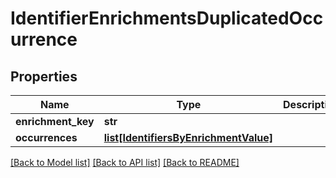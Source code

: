 # IdentifierEnrichmentsDuplicatedOccurrence

## Properties
Name | Type | Description | Notes
------------ | ------------- | ------------- | -------------
**enrichment_key** | **str** |  | [optional] 
**occurrences** | [**list[IdentifiersByEnrichmentValue]**](IdentifiersByEnrichmentValue.md) |  | [optional] 

[[Back to Model list]](../README.md#documentation-for-models) [[Back to API list]](../README.md#documentation-for-api-endpoints) [[Back to README]](../README.md)

